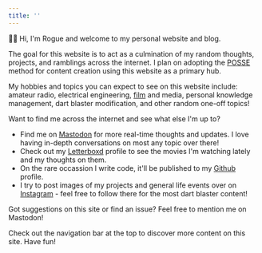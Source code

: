 ```yaml
---
title: ''
---
```


👋🏻 Hi, I'm Rogue and welcome to my personal website and blog.

The goal for this website is to act as a culmination of my random thoughts, projects, and ramblings across the internet. I plan on adopting the [POSSE](https://indieweb.org/POSSE) method for content creation using this website as a primary hub.

My hobbies and topics you can expect to see on this website include: amateur radio, electrical engineering, [film](https://letterboxd.com/roguefoam/) and media, personal knowledge management, dart blaster modification, and other random one-off topics!

Want to find me across the internet and see what else I'm up to?

*   Find me on [Mastodon](https://defcon.social/@roguefoam) for more real-time thoughts and updates. I love having in-depth conversations on most any topic over there!
*   Check out my [Letterboxd](https://letterboxd.com/roguefoam) profile to see the movies I'm watching lately and my thoughts on them.
*   On the rare occassion I write code, it'll be published to my [Github](https://github.com/cjtheham) profile.
*   I try to post images of my projects and general life events over on [Instagram](https://instagram.com/roguefoam574) - feel free to follow there for the most dart blaster content!

Got suggestions on this site or find an issue? Feel free to mention me on Mastodon!

Check out the navigation bar at the top to discover more content on this site. Have fun!